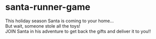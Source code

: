 # santa-runner-game

This holiday season Santa is coming to your home...  
But wait, someone stole all the toys!  
JOIN Santa in his adventure to get back the gifts and deliver it to you!!
